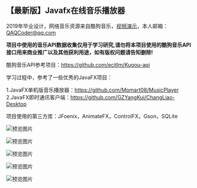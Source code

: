 ## 【最新版】Javafx在线音乐播放器

2019年毕业设计，网络音乐资源来自酷狗音乐，[视频演示](https://www.bilibili.com/video/av54042212)，本人邮箱：QAQCoder@qq.com

**项目中使用的音乐API数据收集仅用于学习研究,请勿将本项目使用的酷狗音乐API接口用来商业推广以及其他获利用途，如有版权问题请告知删除!**

酷狗音乐API参考项目：https://github.com/ecitlm/Kugou-api

学习过程中，参考了一些优秀的JavaFX项目：

1.JavaFX单机版音乐播放器：https://github.com/Mpmart08/MusicPlayer
2.JavaFX即时通讯客户端：https://github.com/GZYangKui/ChangLiao-Desktop

项目使用的第三方库：JFoenix，AnimateFX，ControlFX，Gson，SQLite

![预览图片](https://github.com/QAQCoder/JavaFX-Online-MusicPlayer-latest/blob/master/preview/2019-05-30_131612.jpg)

![预览图片](https://github.com/QAQCoder/JavaFX-Online-MusicPlayer-latest/blob/master/preview/2019-05-30_131742.jpg)

![预览图片](https://github.com/QAQCoder/JavaFX-Online-MusicPlayer-latest/blob/master/preview/2019-05-30_131706.jpg)

![预览图片](https://github.com/QAQCoder/JavaFX-Online-MusicPlayer-latest/blob/master/preview/2019-05-30_131652.jpg)

![预览图片](https://github.com/QAQCoder/JavaFX-Online-MusicPlayer-latest/blob/master/preview/2019-05-30_131645.jpg)
